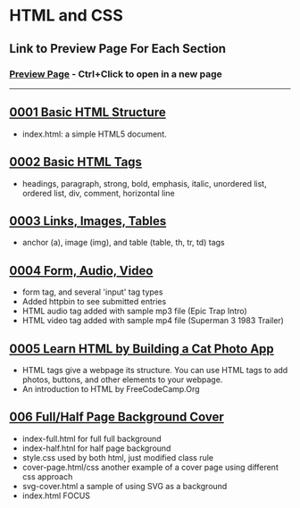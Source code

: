 # HTML and CSS

## Link to Preview Page For Each Section
### [Preview Page](https://arieltahimik.github.io/HTML-CSS/) - Ctrl+Click to open in a new page

---

## [0001 Basic HTML Structure](0001-Basic-HTML-Structure)
- index.html: a simple HTML5 document.

## [0002 Basic HTML Tags](0002-Basic-HTML-Tags)
- headings, paragraph, strong, bold, emphasis, italic, unordered list, ordered list, div, comment, horizontal line

## [0003 Links, Images, Tables](0003-Links-Images-Tables)
- anchor (a), image (img), and table (table, th, tr, td) tags

## [0004 Form, Audio, Video](0004-Form-Audio-Video)
- form tag, and several 'input' tag types
- Added httpbin to see submitted entries
- HTML audio tag added with sample mp3 file (Epic Trap Intro)
- HTML video tag added with sample mp4 file (Superman 3 1983 Trailer)

## [0005 Learn HTML by Building a Cat Photo App](0005-CatPhotoApp)
- HTML tags give a webpage its structure. You can use HTML tags to add photos, buttons, and other elements to your webpage.
- An introduction to HTML by FreeCodeCamp.Org

<!-- UNDER RENOVATION 😊
## [0005 CSS](0005-CSS)
- Start of CSS
- CSS link added to index.html
- style.css created
- New rules added
- sample cover page and centered text on page with @media for responsiveness -->

## [006 Full/Half Page Background Cover](006-Full-and-Half-Background)
- index-full.html for full full background
- index-half.htnl for half page background
- style.css used by both html, just modified class rule
- cover-page.html/css another example of a cover page using different css approach
- svg-cover.html a sample of using SVG as a background
- index.html FOCUS
